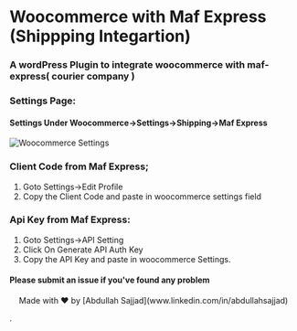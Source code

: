 # Woocommerce with Maf Express (Shippping Integartion)

### A wordPress Plugin to integrate woocommerce with maf-express( courier company )

### Settings Page:
#### Settings Under Woocommerce->Settings->Shipping->Maf Express
 ![Woocommerce Settings](https://i.imgur.com/Ork8Ngp.png)
 
### Client Code from Maf Express;
1. Goto Settings->Edit Profile
2. Copy the Client Code and paste in woocommerce settings field

### Api Key from Maf Express:
1. Goto Settings->API Setting
2. Click On Generate API Auth Key
3. Copy the API Key and paste in woocommerce Settings.

#### Please submit an issue if you've found any problem

<p align="center"> Made with ❤️ by  [Abdullah Sajjad](www.linkedin.com/in/abdullahsajjad)</p>.